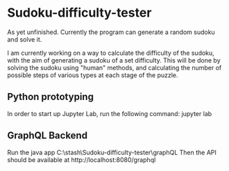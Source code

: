 # Sudoku-difficulty-tester

As yet unfinished.
Currently the program can generate a random sudoku and solve it. 

I am currently working on a way to calculate the difficulty of the sudoku, with the aim of generating a sudoku of a set difficulty. 
This will be done by solving the sudoku using "human" methods, and calculating the number of possible steps of various types at each stage of the puzzle.


## Python prototyping

In order to start up Jupyter Lab, run the following command:
jupyter lab

## GraphQL Backend

Run  the java app C:\stash\Sudoku-difficulty-tester\graphQL
Then the API should be available at http://localhost:8080/graphql